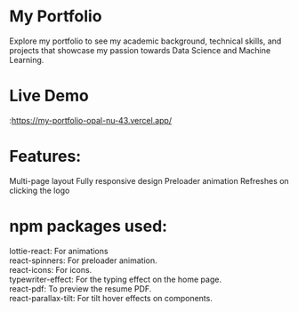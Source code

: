 # My Portfolio
Explore my portfolio to see my academic background, technical skills, and projects that showcase my passion towards Data Science and Machine Learning.

# Live Demo
:https://my-portfolio-opal-nu-43.vercel.app/


# Features:

Multi-page layout
Fully responsive design
Preloader animation
Refreshes on clicking the logo


# npm packages used:

lottie-react: For animations<br />
react-spinners: For preloader animation.<br />
react-icons: For icons.<br />
typewriter-effect: For the typing effect on the home page.<br />
react-pdf: To preview the resume PDF.<br />
react-parallax-tilt: For tilt hover effects on components.<br />
